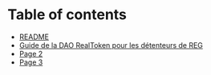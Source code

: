 # Table of contents

* [README](README.md)
* [Guide de la DAO RealToken pour les détenteurs de REG](00\_Table\_des\_matiere.md)
* [Page 2](page-2.md)
* [Page 3](page-3.md)
